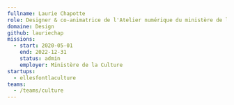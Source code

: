 ```yaml
---
fullname: Laurie Chapotte
role: Designer & co-animatrice de l'Atelier numérique du ministère de la Culture 
domaine: Design
github: lauriechap
missions:
  - start: 2020-05-01
    end: 2022-12-31
    status: admin
    employer: Ministère de la Culture
startups:
  - ellesfontlaculture
teams:
  - /teams/culture
---
```


